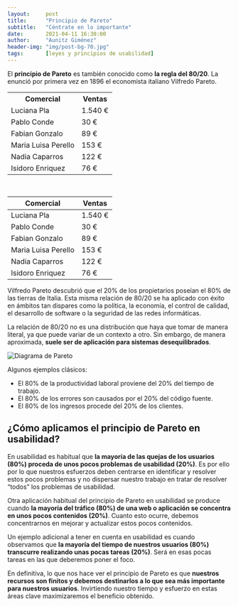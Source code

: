 ```yaml
---
layout:     post
title:      "Principio de Pareto"
subtitle:   "Céntrate en lo importante"
date:       2021-04-11 16:30:00
author:     "Aunitz Giménez"
header-img: "img/post-bg-70.jpg"
tags:       [leyes y principios de usabilidad]
---
```


<p>El <strong>principio de Pareto</strong> es también conocido como <strong>la regla del 80/20</strong>. La enunció por primera vez en 1896 el economista italiano Vilfredo Pareto.</p>

<table>
    <tr>
        <th>Comercial</th>
        <th>Ventas</th>
    </tr>
    <tr>
        <td>Luciana Pla</td>
        <td>1.540 €</td>
    </tr>
    <tr>
        <td>Pablo Conde</td>
        <td>30 €</td>
    </tr>
    <tr>
        <td>Fabian Gonzalo</td>
        <td>89 €</td>
    </tr>
    <tr>
        <td>Maria Luisa Perello</td>
        <td>153 €</td>
    </tr>
    <tr>
        <td>Nadia Caparros</td>
        <td>122 €</td>
    </tr>
    <tr>
        <td>Isidoro Enriquez</td>
        <td>76 €</td>
    </tr>
</table>

<p>&nbsp;</p>

<table class="table table-bordered">
    <thead>
        <tr class="table-active">
            <th>Comercial</th>
            <th class="text-right">Ventas</th>
        </tr>
    </thead>
    <tbody>
        <tr>
            <td>Luciana Pla</td>
            <td class="text-right">1.540 €</td>
        </tr>
        <tr>
            <td>Pablo Conde</td>
            <td class="text-right">30 €</td>
        </tr>
        <tr>
            <td>Fabian Gonzalo</td>
            <td class="text-right">89 €</td>
        </tr>
        <tr>
            <td>Maria Luisa Perello</td>
            <td class="text-right">153 €</td>
        </tr>
        <tr>
            <td>Nadia Caparros</td>
            <td class="text-right">122 €</td>
        </tr>
        <tr>
            <td>Isidoro Enriquez</td>
            <td class="text-right">76 €</td>
        </tr>
    </tbody>
</table>

<p>Vilfredo Pareto descubrió que el 20% de los propietarios poseían el 80% de las tierras de Italia. Esta misma relación de 80/20 se ha aplicado con éxito en ámbitos tan dispares como la política, la economía, el control de calidad, el desarrollo de software o la seguridad de las redes informáticas.</p>

<p>La relación de 80/20 no es una distribución que haya que tomar de manera literal, ya que puede variar de un contexto a otro. Sin embargo, de manera aproximada, <strong>suele ser de aplicación para sistemas desequilibrados</strong>.</p>

<script src="//cdn.jsdelivr.net/npm/chart.js@3.1.0/dist/chart.min.js"></script>

<canvas id="myChart" width="400" height="400"></canvas>
<script>
var ctx = document.getElementById('myChart').getContext('2d');
var mixedChart = new Chart(ctx, {
    data: {
        datasets: [{
            type: 'bar',
            label: 'Bar Dataset',
            data: [10, 20, 30, 40]
        }, {
            type: 'line',
            label: 'Line Dataset',
            data: [25, 35, 45, 50],
        }],
        labels: ['January', 'February', 'March', 'April']
    }
});
</script>

<p><img src="{{ site.baseurl }}/img/principio-de-pareto.gif" alt="Diagrama de Pareto"></p>

<p>Algunos ejemplos clásicos:</p>
<ul>
    <li>El 80% de la productividad laboral proviene del 20% del tiempo de trabajo.</li>
    <li>El 80% de los errores son causados por el 20% del código fuente.</li>
    <li>El 80% de los ingresos procede del 20% de los clientes.</li>
</ul>

<h2>¿Cómo aplicamos el principio de Pareto en usabilidad?</h2>
<p>En usabilidad es habitual que <strong>la mayoría de las quejas de los usuarios (80%) proceda de unos pocos problemas de usabilidad (20%)</strong>. Es por ello por lo que nuestros esfuerzos deben centrarse en identificar y resolver estos pocos problemas y no dispersar nuestro trabajo en tratar de resolver “todos” los problemas de usabilidad.</p>

<p>Otra aplicación habitual del principio de Pareto en usabilidad se produce cuando <strong>la mayoría del tráfico (80%) de una web o aplicación se concentra en unos pocos contenidos (20%)</strong>. Cuanto esto ocurre, debemos concentrarnos en mejorar y actualizar estos pocos contenidos.</p>

<p>Un ejemplo adicional a tener en cuenta en usabilidad es cuando observamos que <strong>la mayoría del tiempo de nuestros usuarios (80%) transcurre realizando unas pocas tareas (20%)</strong>. Será en esas pocas tareas en las que deberemos poner el foco.</p>

<p>En definitiva, lo que nos hace ver el principio de Pareto es que <strong>nuestros recursos son finitos y debemos destinarlos a lo que sea más importante para nuestros usuarios</strong>. Invirtiendo nuestro tiempo y esfuerzo en estas áreas clave maximizaremos el beneficio obtenido.</p>